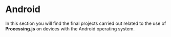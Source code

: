 # Android

In this section you will find the final projects carried out related to the use of **Processing.js** on devices with the Android operating system.